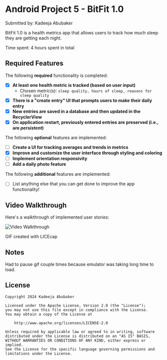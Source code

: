 # Android Project 5 - BitFit 1.0

Submitted by: Kadeeja Abubaker

BitFit 1.0 is a health metrics app that allows users to track how much sleep they are getting each night. 

Time spent: 4 hours spent in total

## Required Features

The following **required** functionality is completed:

- [x] **At least one health metric is tracked (based on user input)**
  - Chosen metric(s): `sleep quality, hours of sleep, reasons for sleep quality `
- [x] **There is a "create entry" UI that prompts users to make their daily entry**
- [x] **New entries are saved in a database and then updated in the RecyclerView**
- [x] **On application restart, previously entered entries are preserved (i.e., are *persistent*)**
 
The following **optional** features are implemented:

- [ ] **Create a UI for tracking averages and trends in metrics**
- [x] **Improve and customize the user interface through styling and coloring**
- [ ] **Implement orientation responsivity**
- [ ] **Add a daily photo feature**

The following **additional** features are implemented:

- [ ] List anything else that you can get done to improve the app functionality!

## Video Walkthrough

Here's a walkthrough of implemented user stories:

<img src='https://i.imgur.com/x75RZtB.gif' title='Video Walkthrough' width='' alt='Video Walkthrough' />

GIF created with LICEcap

## Notes

Had to pause gif couple times because emulator was taking long time to load.

## License

    Copyright 2024 Kadeeja Abubaker

    Licensed under the Apache License, Version 2.0 (the "License");
    you may not use this file except in compliance with the License.
    You may obtain a copy of the License at

        http://www.apache.org/licenses/LICENSE-2.0

    Unless required by applicable law or agreed to in writing, software
    distributed under the License is distributed on an "AS IS" BASIS,
    WITHOUT WARRANTIES OR CONDITIONS OF ANY KIND, either express or implied.
    See the License for the specific language governing permissions and
    limitations under the License.
